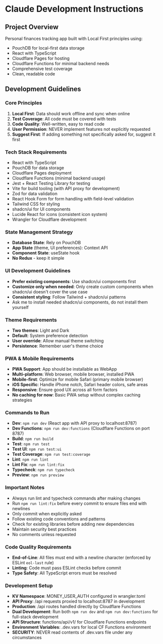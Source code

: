 # Claude Development Instructions

## Project Overview
Personal finances tracking app built with Local First principles using:
- PouchDB for local-first data storage
- React with TypeScript
- Cloudflare Pages for hosting
- Cloudflare Functions for minimal backend needs
- Comprehensive test coverage
- Clean, readable code

## Development Guidelines

### Core Principles
1. **Local First**: Data should work offline and sync when online
2. **Test Coverage**: All code must be covered with tests
3. **Code Quality**: Well-written, easy to read code
4. **User Permission**: NEVER implement features not explicitly requested
5. **Suggest First**: If adding something not specifically asked for, suggest it first

### Tech Stack Requirements
- React with TypeScript
- PouchDB for data storage
- Cloudflare Pages deployment
- Cloudflare Functions (minimal backend usage)
- Jest + React Testing Library for testing
- Vite for build tooling (with API proxy for development)
- Zod for data validation
- React Hook Form for form handling with field-level validation
- Tailwind CSS for styling
- shadcn/ui for UI components
- Lucide React for icons (consistent icon system)
- Wrangler for Cloudflare development

### State Management Strategy
- **Database State**: Rely on PouchDB
- **App State** (theme, UI preferences): Context API
- **Component State**: useState hook
- **No Redux** - keep it simple

### UI Development Guidelines
- **Prefer existing components**: Use shadcn/ui components first
- **Customize only when needed**: Only create custom components when shadcn/ui doesn't cover the use case
- **Consistent styling**: Follow Tailwind + shadcn/ui patterns
- Ask me to install needed shadcn/ui components, do not install them yourself

### Theme Requirements
- **Two themes**: Light and Dark
- **Default**: System preference detection
- **User override**: Allow manual theme switching
- **Persistence**: Remember user's theme choice

### PWA & Mobile Requirements
- **PWA Support**: App should be installable as WebApp
- **Multi-platform**: Web browser, mobile browser, installed PWA
- **Mobile-first**: Optimize for mobile Safari (primary mobile browser)
- **iOS Specific**: Handle iPhone notch, Safari header colors, safe areas
- **Responsive**: Ensure good UX across all form factors
- **No caching for now**: Basic PWA setup without complex caching strategies

### Commands to Run
- **Dev**: `npm run dev` (React app with API proxy to localhost:8787)
- **Dev Functions**: `npm run dev:functions` (Cloudflare Functions on port 8787)
- **Build**: `npm run build`
- **Test**: `npm run test`
- **Test UI**: `npm run test:ui`
- **Test Coverage**: `npm run test:coverage`
- **Lint**: `npm run lint`
- **Lint Fix**: `npm run lint:fix`
- **Typecheck**: `npm run typecheck`
- **Preview**: `npm run preview`

### Important Notes
- Always run lint and typecheck commands after making changes
- Run `npm run lint:fix` before every commit to ensure files end with newlines
- Only commit when explicitly asked
- Follow existing code conventions and patterns
- Check for existing libraries before adding new dependencies
- Maintain security best practices
- No comments unless requested

### Code Quality Requirements
- **End-of-Line**: All files must end with a newline character (enforced by ESLint `eol-last` rule)
- **Linting**: Code must pass ESLint checks before commit
- **Type Safety**: All TypeScript errors must be resolved

### Development Setup
- **KV Namespace**: MONEY_USER_AUTH configured in wrangler.toml
- **API Proxy**: /api requests proxied to localhost:8787 in development
- **Production**: /api routes handled directly by Cloudflare Functions
- **Dual Development**: Run both `npm run dev` and `npm run dev:functions` for full-stack development
- **API Structure**: functions/api/v1/ for Cloudflare Functions endpoints
- **Environment Variables**: .dev.vars for local CF Functions environment
- **SECURITY**: NEVER read contents of .dev.vars file under any circumstances
